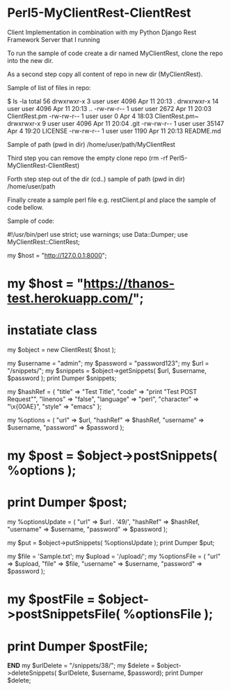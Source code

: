# Perl5-MyClientRest-ClientRest
Client Implementation in combination with my Python Django Rest Framework Server that I running

To run the sample of code create a dir named MyClientRest, clone the repo into the new dir.

As a second step copy all content of repo in new dir (MyClientRest).

Sample of list of files in repo:

$ ls -la
total 56
drwxrwxr-x  3 user user  4096 Apr 11 20:13 .
drwxrwxr-x 14 user user  4096 Apr 11 20:13 ..
-rw-rw-r--  1 user user  2672 Apr 11 20:03 ClientRest.pm
-rw-rw-r--  1 user user     0 Apr  4 18:03 ClientRest.pm~
drwxrwxr-x  9 user user  4096 Apr 11 20:04 .git
-rw-rw-r--  1 user user 35147 Apr  4 19:20 LICENSE
-rw-rw-r--  1 user user  1190 Apr 11 20:13 README.md

Sample of path (pwd in dir) /home/user/path/MyClientRest

Third step you can remove the empty clone repo (rm -rf Perl5-MyClientRest-ClientRest)

Forth step step out of the dir (cd..) sample of path (pwd in dir) /home/user/path

Finally create a sample perl file e.g. restClient.pl and place the sample of code bellow.

Sample of code:

#!/usr/bin/perl
use strict;
use warnings;
use Data::Dumper;
use MyClientRest::ClientRest;

my $host = "http://127.0.0.1:8000";

# my $host = "https://thanos-test.herokuapp.com/";

# instatiate class
my $object = new ClientRest( $host );

my $username = "admin";
my $password = "password123";
my $url = "/snippets/";
my $snippets = $object->getSnippets( $url, $username, $password );
print Dumper $snippets;

my $hashRef = { "title" => "Test Title",
		"code" => "print \"Test POST Request\"",
		"linenos" => "false",
		"language" => "perl",
		"character" => "\x{00AE}",
		"style" => "emacs" };

my %options = ( "url"      => $url,
		"hashRef"  => $hashRef,
		"username" => $username,
		"password" => $password );

# my $post = $object->postSnippets( %options );
# print Dumper $post;

my %optionsUpdate = ( "url"      => $url . '49/',
		      "hashRef"  => $hashRef,
		      "username" => $username,
		      "password" => $password );

my $put = $object->putSnippets( %optionsUpdate );
print Dumper $put;

my $file = 'Sample.txt';
my $upload = '/upload/';
my %optionsFile = ( "url"      => $upload,
		    "file"     => $file,
		    "username" => $username,
		    "password" => $password );

# my $postFile = $object->postSnippetsFile( %optionsFile );
# print Dumper $postFile;

__END__
my $urlDelete = "/snippets/38/";
my $delete = $object->deleteSnippets( $urlDelete, $username, $password);
print Dumper $delete;